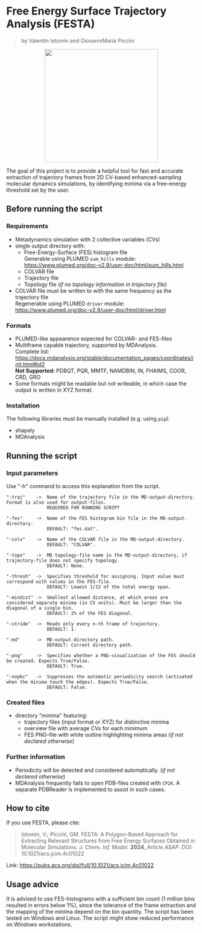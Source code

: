 # Free Energy Surface Trajectory Analysis (FESTA)
>by Valentin Istomin and GiovanniMaria Piccini

<p align="center">
  <img width="1.562*300" height="300" src="https://github.com/vi-rwth/FESTA/assets/133004724/b2c86b88-cc14-4ff3-af7b-c8e693cea11c">
</p>

The goal of this project is to provide a helpful tool for fast and accurate extraction of trajectory frames from 2D CV-based enhanced-sampling molecular dynamics simulations, by identifying minima via a free-energy threshold set by the user.

## Before running the script
### Requirements
- Metadynamics simulation with 2 collective variables (CVs)
- single output directory with:
    +  Free-Energy-Surface (FES) histogram file \
       Generable using PLUMED `sum_hills` module: https://www.plumed.org/doc-v2.9/user-doc/html/sum_hills.html
    +  COLVAR file
    +  Trajectory file
    +  Topology file (_if no topology information in trajectory file_)
- COLVAR file must be written to with the same frequency as the trajectory file \
  Regenerable using PLUMED `driver` module: https://www.plumed.org/doc-v2.9/user-doc/html/driver.html

### Formats
- PLUMED-like appearence expected for COLVAR- and FES-files 
- Multiframe capable trajectory, supported by MDAnalysis. \
  Complete list: https://docs.mdanalysis.org/stable/documentation_pages/coordinates/init.html#id2 \
  **Not Supported:** PDBQT, PQR, MMTF, NAMDBIN, IN, FHAIMS, COOR, CRD, GRO
- Some formats might be readable but not writeable, in which case the output is written in XYZ format.

### Installation
The following libraries must be manually installed (e.g. using `pip`):

- shapely
- MDAnalysis

## Running the script
### Input parameters
Use "-h" command to access this explanation from the script.
```
"-traj"    ->  Name of the trajectory file in the MD-output-directory. Format is also used for output-files.  
               REQUIRED FOR RUNNING SCRIPT

"-fes"     ->  Name of the FES histogram bin file in the MD-output-directory.  
               DEFAULT: "fes.dat".

"-colv"    ->  Name of the COLVAR file in the MD-output-directory.  
               DEFAULT: "COLVAR".

"-topo"    ->  MD topology-file name in the MD-output-directory, if trajectory-file does not specify topology.
               DEFAULT: None.

"-thresh"  ->  Specifies threshold for assigning. Input value must correspond with values in the FES-file.
               DEFAULT: Lowest 1/12 of the total energy span.

"-mindist" ->  Smallest allowed distance, at which areas are considered separate minima (in CV units). Must be larger than the diagonal of a single bin.
               DEFAULT: 2% of the FES diagonal.

"-stride"  ->  Reads only every n-th frame of trajectory.
               DEFAULT: 1.

"-md"      ->  MD-output-directory path.
               DEFAULT: Current directory path.

"-png"     ->  Specifies whether a PNG-visualization of the FES should be created. Expects True/False.
               DEFAULT: True.

"-nopbc"   ->  Suppresses the automatic periodicity search (activated when the minima touch the edges). Expects True/False.
               DEFAULT: False.
```

### Created files
- directory "minima" featuring:
   + trajectory files (input format or XYZ) for distinctive minima
   + overview file with average CVs for each minimum
   + FES PNG-file with white outline highlighting minima areas (_if not declared otherwise_)

### Further information
- Periodicity will be detected and considered automatically. (_if not declared otherwise_)
- MDAnalysis frequently fails to open PDB-files created with `CP2K`. A separate PDBReader is implemented to assist in such cases.

## How to cite
If you use FESTA, please cite:

> Istomin, V.; Piccini, GM. FESTA: A Polygon-Based Approach for Extracting Relevant Structures from Free Energy Surfaces Obtained in Molecular Simulations. *J. Chem. Inf. Model.* **2024**, *Article ASAP*. DOI: 10.1021/acs.jcim.4c01022

Link: https://pubs.acs.org/doi/full/10.1021/acs.jcim.4c01022

## Usage advice
It is advised to use FES-histograms with a sufficient bin count (1 million bins resulted in errors below 1%), since the tolerance of the frame extraction and the mapping of the minima depend on the bin quantity.
The script has been tested on Windows and Linux. The script might show reduced performance on Windows workstations.

